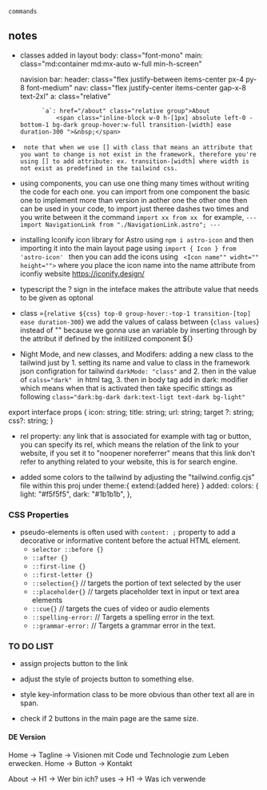 



`commands`
## notes




* classes added in layout
    body: class="font-mono" 
    main: class="md:container md:mx-auto w-full min-h-screen"
    

    navision bar:
        header: class="flex justify-between items-center px-4 py-8 font-medium"
		nav: class="flex justify-center items-center gap-x-8 text-2xl"
			a: class="relative"
                <span class="inline-block w-full h-[1px] absolute left-0 -bottom-1 bg-black">&nbsp;</span> <!--here the span added to be the text underline -->

            `a`: href="/about" class="relative group">About
				<span class="inline-block w-0 h-[1px] absolute left-0 -bottom-1 bg-dark group-hover:w-full transition-[width] ease duration-300 ">&nbsp;</span>

* ` note that when we use [] with class that means an attribute that you want to change is not exist in the framework, therefore you're using [] to add attribute: ex. transition-[width] where width is not exist as predefined in the tailwind css.`
		
* using components, you can use one thing many times without writing the code for each one. you can import from one component the basic one to implement more than version in aother one the other one then can be used in your code, to import just theree dashes two times and you write between it the command `import xx from xx ` for example, `--- import NavigationLink from "./NavigationLink.astro"; ---`


* installing Iconify icon library for Astro using `npm i astro-icon` and then importing it into the main layout page using `import { Icon } from 'astro-icon' ` then you can add the icons using ` <Icon name"" widht="" height="">` where you place the icon name into the name attribute from iconfiy website https://iconify.design/ 


* typescript the ? sign in the inteface makes the attribute value that needs to be given as optonal
* class ={`relative ${css} top-0 group-hover:-top-1 transition-[top] ease duration-300`} we add the values of calass between {`class values`} instead of "" because we gonna use an variable by inserting through by the attribut if defined by the initilized component ${}



* Night Mode, and new classes, and Modifers: adding a new class to the tailwind just by 1. setting its name and value to class in the framework json configration for tailwind `darkMode: "class"` and 2. then in the value of `calss="dark" ` in html tag, 3. then in body tag add in dark: modifier which means when that is activated then take specific sttings as following `class="dark:bg-dark dark:text-ligt text-dark bg-light"`

export interface props {
    icon: string;
    title: string;
    url: string;
    target ?: string;
    css?: string; 
}



* rel property: any link that is associated for example with <a> tag or button, you can specify its rel, which means the relation of the link to your website, if you set it to "noopener noreferrer" means that this link don't refer to anything related to your website, this is for search engine.



* added some colors to the tailwind by adjusting the "tailwind.config.cjs" file within this proj
    under theme:{ extend:{added here} } 
    added: 
        colors:	{
				light: "#f5f5f5",
				dark: "#1b1b1b", 
			},



### CSS Properties ###
* pseudo-elements is often used with `content: ;` property to add a decorative or informative content before the actual HTML element.
    * `selector ::before {}`
    * `::after {}`
    * `::first-line {}`
    * `::first-letter {}`
    * `::selection{}` // targets the portion of text selected by the user
    * `::placeholder{}` // targets placeholder text in input or text area elements 
    * `::cue{}` // targets the cues of video or audio elements 
    * `::spelling-error:` // Targets a spelling error in the text.
    * `::grammar-error:` // Targets a grammar error in the text.


### TO DO LIST  ###
* assign projects button to the link
* adjust the style of projects button to something else.

* style key-information class to be more obvious than other text all are in span.

* check if 2 buttons in the main page are the same size.





#### DE Version
Home -> Tagline -> Visionen mit Code und Technologie zum Leben erwecken.
Home -> Button -> Kontakt

About -> H1 -> Wer bin ich?
uses -> H1 -> Was ich verwende

